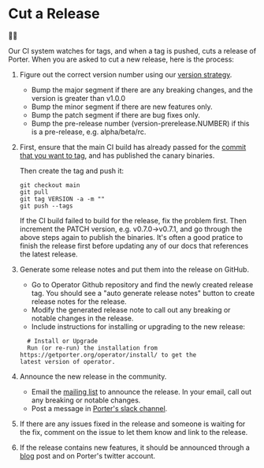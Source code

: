 # Cut a Release

🧀💨

Our CI system watches for tags, and when a tag is pushed, cuts a release
of Porter. When you are asked to cut a new release, here is the process:

1. Figure out the correct version number using our [version strategy].
    * Bump the major segment if there are any breaking changes, and the 
      version is greater than v1.0.0
    * Bump the minor segment if there are new features only.
    * Bump the patch segment if there are bug fixes only.
    * Bump the pre-release number (version-prerelease.NUMBER) if this is
      a pre-release, e.g. alpha/beta/rc.
1. First, ensure that the main CI build has already passed for 
    the [commit that you want to tag][commits], and has published the canary binaries. 
    
    Then create the tag and push it:

    ```
    git checkout main
    git pull
    git tag VERSION -a -m ""
    git push --tags
    ```
    If the CI build failed to build for the release, fix the problem first. 
    Then increment the PATCH version, e.g. v0.7.0->v0.7.1, and go through the above steps again to publish the binaries. 
    It's often a good pratice to finish the release first before updating any of our docs that references the latest release.

1. Generate some release notes and put them into the release on GitHub.
   - Go to Operator Github repository and find the newly created release tag. You should see a
   "auto generate release notes" button to create release notes for the release.
   - Modify the generated release note to call out any breaking or notable changes in the release.
   - Include instructions for installing or upgrading to the new release:
    ```
      # Install or Upgrade
      Run (or re-run) the installation from https://getporter.org/operator/install/ to get the
    latest version of operator.
    ```
1. Announce the new release in the community.
   - Email the [mailing list](https://getporter.org/mailing-list) to announce the release. In your email, call out any breaking or notable changes.
   - Post a message in [Porter's slack channel](https://getporter.org/community/#slack).
1. If there are any issues fixed in the release and someone is waiting for the fix, comment on the issue to let them know and link to the release.
1. If the release contains new features, it should be announced through a [blog](https://getporter.org/blog/) post and on Porter's twitter account.

[maintainers]: https://github.com/orgs/getporter/teams/maintainers
[admins]: https://github.com/orgs/getporter/teams/admins
[commits]: https://github.com/getporter/porter/commits/main
[version strategy]: https://getporter.org/project/version-strategy/
